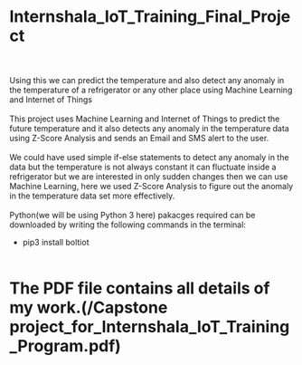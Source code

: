 # Internshala_IoT_Training_Final_Project
<br/><br/>
Using this we can  predict the temperature and also detect any anomaly in the temperature of a 
refrigerator or any other place using Machine Learning and Internet of Things
<br/><br/>
This project uses Machine Learning and Internet of Things to predict the future temperature and it also detects any 
anomaly in the temperature data using Z-Score Analysis and sends an Email and SMS alert to the user.
<br/><br/>
We could have used simple if-else statements to detect any anomaly in the data but the temperature is not always 
constant it can fluctuate inside a refrigerator but we are interested in only sudden changes then we can use Machine Learning,
here we used Z-Score Analysis to figure out the anomaly in the temperature data set more effectively.
<br/><br/>
Python(we will be using Python 3 here) pakacges required can be downloaded by writing the following commands in the terminal:
- pip3 install boltiot
<br/><br/>
# The PDF file contains all details of my work.(/Capstone project_for_Internshala_IoT_Training_Program.pdf)

